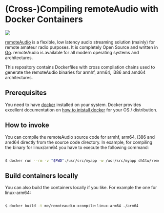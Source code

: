 # (Cross-)Compiling remoteAudio with Docker Containers

![](https://github.com/dh1tw/remoteaudio-docker-xcompile/workflows/Build%20Containers/badge.svg)

[remoteAudio](https://github.com/dh1tw/remoteAudio) is a flexible, low latency audio streaming solution (mainly) for remote amateur radio purposes.
It is completely Open Source and written in [Go](https://golang.org). remoteAudio is available for all modern operating systems and architectures.

This repository contains Dockerfiles with cross compilation chains used to generate the remoteAudio binaries for armhf, arm64, i386 and amd64 architectures.

## Prerequisites

You need to have [docker](https://docker.com) installed on your system. Docker provides excellent documentation on [how to intstall docker](https://docs.docker.com/install/) for your OS / distribution.

## How to invoke

You can compile the remoteAudio source code for armhf, arm64, i386 and amd64 directly from the source code directory. In example, for compiling the binary for linux/arm64 you have to execute the following command:

``` bash

$ docker run --rm -v "$PWD":/usr/src/myapp -w /usr/src/myapp dh1tw/remoteaudio-xcompile:linux-arm64 /bin/sh -c 'make install-deps && make dist'

```

## Build containers locally

You can also build the containers locally if you like. For example the one for linux-arm64:

``` bash

$ docker build -t me/remoteaudio-xcompile:linux-arm64 ./arm64

```
